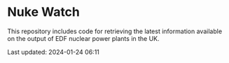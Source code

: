 # Nuke Watch

This repository includes code for retrieving the latest information available on the output of EDF nuclear power plants in the UK.

Last updated: 2024-01-24 06:11
